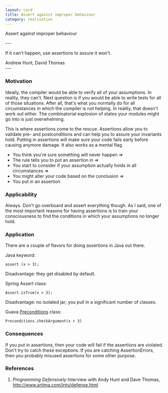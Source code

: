 ```yaml
---
layout: card
title: Assert against improper behaviour
category: realisation
---
```

<p>Assert against improper behaviour</p>
---
<div class="blockquote">
<p>If it can't happen, use assertions to assure it won't.</p>
</div>
<div class="attribution">Andrew Hunt, David Thomas</div>
---

### Motivation

Ideally, the compiler would be able to verify all of your assumptions. In reality, they can't. Next question is if you would be able to write tests for all of those situations. After all, that's what you normally do for all circumstances in which the compiler is not helping. In reality, that doesn't work out either. The combinatorial explosion of states your modules might go into is just overwhelming.

This is where assertions come to the rescue. Assertions allow you to validate pre- and postconditions and can help you to assure your invariants hold. Putting in assertions will make sure your code fails early before causing anymore damage. It also works as a mental flag.

* You think you're sure something will never happen =&gt;
* The rule tells you to put an assertion in =&gt;
* You start to consider if your assumption actually holds in all circumstances =&gt;
* You might alter your code based on the conclusion =&gt;
* You put in an assertion

### Applicability

Always. Don't go overboard and assert everything though. As I said, one of the most important reasons for having assertions is to train your consciousness to find the conditions in which your assumptions no longer hold.

### Application

There are a couple of flavors for doing assertions in Java out there.

Java keyword:

    assert (x > 3);

Disadvantage: they get disabled by default.

Spring Assert class:

    Assert.isTrue(x > 3);

Disadvantage: no isolated jar; you pull in a significant number of classes.

Guava [Preconditions](http://docs.guava-libraries.googlecode.com/git-history/release/javadoc/com/google/common/base/Preconditions.html) class:

    Preconditions.checkArgument(x > 3)

### Consequences

If you put in assertions, then your code will fail if the assertions are violated. Don't try to catch these exceptions. If you are catching AssertionErrors, then you probably misused assertions for some other purpose.

### References

1. *Programming Defensively* Interview with Andy Hunt and Dave Thomas, <a href="http://www.artima.com/intv/defense.html">http://www.artima.com/intv/defense.html</a>
